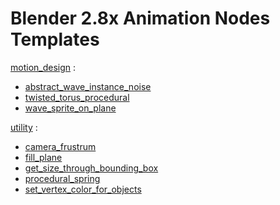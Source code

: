 # Blender 2.8x Animation Nodes Templates

[motion_design](https://github.com/samytichadou/animation_nodes_examples/tree/master/Blender_2_8/motion_design) :
- [abstract_wave_instance_noise](https://github.com/samytichadou/animation_nodes_examples/tree/master/Blender_2_8/motion_design/abstract_wave_instance_noise)
- [twisted_torus_procedural](https://github.com/samytichadou/animation_nodes_examples/tree/master/Blender_2_8/motion_design/twisted_torus_procedural)
- [wave_sprite_on_plane](https://github.com/samytichadou/animation_nodes_examples/tree/master/Blender_2_8/motion_design/wave_sprite_on_plane)

[utility](https://github.com/samytichadou/animation_nodes_examples/tree/master/Blender_2_8/utility) :
- [camera_frustrum](https://github.com/samytichadou/animation_nodes_examples/tree/master/Blender_2_8/utility/camera_frustrum)
- [fill_plane](https://github.com/samytichadou/animation_nodes_examples/tree/master/Blender_2_8/utility/fill_plane)
- [get_size_through_bounding_box](https://github.com/samytichadou/animation_nodes_examples/tree/master/Blender_2_8/utility/get_size_through_bounding_box)
- [procedural_spring](https://github.com/samytichadou/animation_nodes_examples/tree/master/Blender_2_8/utility/procedural_spring)
- [set_vertex_color_for_objects](https://github.com/samytichadou/animation_nodes_examples/tree/master/Blender_2_8/utility/set_vertex_color_for_objects)
